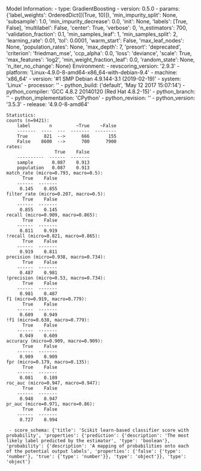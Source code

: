 Model Information:
	 - type: GradientBoosting
	 - version: 0.5.0
	 - params: {'label_weights': OrderedDict([(True, 10)]), 'min_impurity_split': None, 'subsample': 1.0, 'min_impurity_decrease': 0.0, 'init': None, 'labels': [True, False], 'multilabel': False, 'center': True, 'verbose': 0, 'n_estimators': 700, 'validation_fraction': 0.1, 'min_samples_leaf': 1, 'min_samples_split': 2, 'learning_rate': 0.01, 'tol': 0.0001, 'warm_start': False, 'max_leaf_nodes': None, 'population_rates': None, 'max_depth': 7, 'presort': 'deprecated', 'criterion': 'friedman_mse', 'ccp_alpha': 0.0, 'loss': 'deviance', 'scale': True, 'max_features': 'log2', 'min_weight_fraction_leaf': 0.0, 'random_state': None, 'n_iter_no_change': None}
	Environment:
	 - revscoring_version: '2.9.3'
	 - platform: 'Linux-4.9.0-8-amd64-x86_64-with-debian-9.4'
	 - machine: 'x86_64'
	 - version: '#1 SMP Debian 4.9.144-3.1 (2019-02-19)'
	 - system: 'Linux'
	 - processor: ''
	 - python_build: ('default', 'May 12 2017 15:07:14')
	 - python_compiler: 'GCC 4.8.2 20140120 (Red Hat 4.8.2-15)'
	 - python_branch: ''
	 - python_implementation: 'CPython'
	 - python_revision: ''
	 - python_version: '3.5.3'
	 - release: '4.9.0-8-amd64'
	
	Statistics:
	counts (n=9421):
		label       n         ~True    ~False
		-------  ----  ---  -------  --------
		True      821  -->      666       155
		False    8600  -->      700      7900
	rates:
		              True    False
		----------  ------  -------
		sample       0.087    0.913
		population   0.087    0.913
	match_rate (micro=0.793, macro=0.5):
		  True    False
		------  -------
		 0.145    0.855
	filter_rate (micro=0.207, macro=0.5):
		  True    False
		------  -------
		 0.855    0.145
	recall (micro=0.909, macro=0.865):
		  True    False
		------  -------
		 0.811    0.919
	!recall (micro=0.821, macro=0.865):
		  True    False
		------  -------
		 0.919    0.811
	precision (micro=0.938, macro=0.734):
		  True    False
		------  -------
		 0.487    0.981
	!precision (micro=0.53, macro=0.734):
		  True    False
		------  -------
		 0.981    0.487
	f1 (micro=0.919, macro=0.779):
		  True    False
		------  -------
		 0.609    0.949
	!f1 (micro=0.638, macro=0.779):
		  True    False
		------  -------
		 0.949    0.609
	accuracy (micro=0.909, macro=0.909):
		  True    False
		------  -------
		 0.909    0.909
	fpr (micro=0.179, macro=0.135):
		  True    False
		------  -------
		 0.081    0.189
	roc_auc (micro=0.947, macro=0.947):
		  True    False
		------  -------
		 0.948    0.947
	pr_auc (micro=0.971, macro=0.86):
		  True    False
		------  -------
		 0.727    0.994
	
	 - score_schema: {'title': 'Scikit learn-based classifier score with probability', 'properties': {'prediction': {'description': 'The most likely label predicted by the estimator', 'type': 'boolean'}, 'probability': {'description': 'A mapping of probabilities onto each of the potential output labels', 'properties': {'false': {'type': 'number'}, 'true': {'type': 'number'}}, 'type': 'object'}}, 'type': 'object'}

